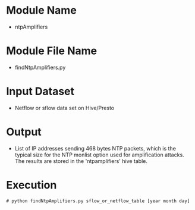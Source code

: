 # Module Name
- ntpAmplifiers

# Module File Name
- findNtpAmplifiers.py

# Input Dataset
- Netflow or sflow data set on Hive/Presto

# Output
- List of IP addresses sending 468 bytes NTP packets, which is the typical size for the NTP monlist option used for amplification attacks. The results are stored in the 'ntpamplifiers' hive table.

# Execution

```
# python findNtpAmplifiers.py sflow_or_netflow_table [year month day]
```
